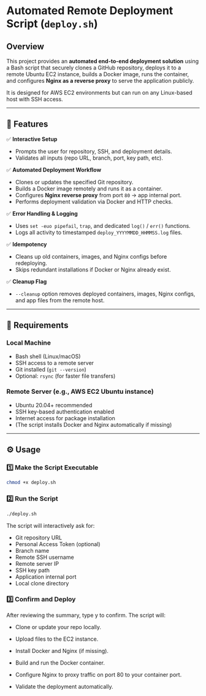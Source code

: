 # Automated Remote Deployment Script (`deploy.sh`)

## Overview

This project provides an **automated end-to-end deployment solution** using a Bash script that securely clones a GitHub repository, deploys it to a remote Ubuntu EC2 instance, builds a Docker image, runs the container, and configures **Nginx as a reverse proxy** to serve the application publicly.

It is designed for AWS EC2 environments but can run on any Linux-based host with SSH access.

---

## 🚀 Features

✅ **Interactive Setup**
- Prompts the user for repository, SSH, and deployment details.
- Validates all inputs (repo URL, branch, port, key path, etc).

✅ **Automated Deployment Workflow**
- Clones or updates the specified Git repository.
- Builds a Docker image remotely and runs it as a container.
- Configures **Nginx reverse proxy** from port `80` → app internal port.
- Performs deployment validation via Docker and HTTP checks.

✅ **Error Handling & Logging**
- Uses `set -euo pipefail`, `trap`, and dedicated `log()` / `err()` functions.
- Logs all activity to timestamped `deploy_YYYYMMDD_HHMMSS.log` files.

✅ **Idempotency**
- Cleans up old containers, images, and Nginx configs before redeploying.
- Skips redundant installations if Docker or Nginx already exist.

✅ **Cleanup Flag**
- `--cleanup` option removes deployed containers, images, Nginx configs, and app files from the remote host.

---

## 🧠 Requirements

### Local Machine
- Bash shell (Linux/macOS)
- SSH access to a remote server
- Git installed (`git --version`)
- Optional: `rsync` (for faster file transfers)

### Remote Server (e.g., AWS EC2 Ubuntu instance)
- Ubuntu 20.04+ recommended
- SSH key-based authentication enabled
- Internet access for package installation
- (The script installs Docker and Nginx automatically if missing)

---

## ⚙️ Usage

### 1️⃣ Make the Script Executable
```bash
chmod +x deploy.sh
```

### 2️⃣ Run the Script
```bash
./deploy.sh
```

The script will interactively ask for:
- Git repository URL
- Personal Access Token (optional)
- Branch name
- Remote SSH username
- Remote server IP
- SSH key path
- Application internal port
- Local clone directory

### 3️⃣ Confirm and Deploy
After reviewing the summary, type y to confirm.
The script will:

- Clone or update your repo locally.

- Upload files to the EC2 instance.

- Install Docker and Nginx (if missing).

- Build and run the Docker container.

- Configure Nginx to proxy traffic on port 80 to your container port.

- Validate the deployment automatically.

